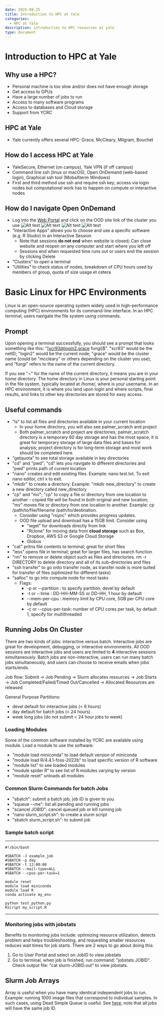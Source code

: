 ```yaml
---
date: 2025-08-25
title: Introduction to HPC at Yale
categories: 
  - HPC at Yale
description: introduction to HPC resources at yale
type: Document
---
```


# Introduction to HPC at Yale
## Why use a HPC?
- Personal machine is too slow and/or does not have enough storage
- Get access to GPUs
- Have a large number of jobs to run
- Access to many software programs
- Access to databases and Cloud storage
- Support from YCRC

## HPC at Yale
- Yale currently offers several HPC: Grace, McCleary, Milgram, Bouchet

## How do I access HPC at Yale
- YaleSecure, Ethernet (on campus), Yale VPN (if off campus)
- Command line ssh (linux or macOS), Open OnDemand (web-based login), Graphical ssh tool (MobaXterm Windows)
- First and third method use ssh and require ssh key; access via login nodes but computational work has to happen on compute or interactive nodes 

## How do I navigate Open OnDemand
- Log into the [Web Portal](https://docs.ycrc.yale.edu/clusters-at-yale/access/ood/#:~:text=Open%20OnDemand%20is%20available%20on%20each%20cluster%20using,to%20access%20the%20web%20portal%20on%20the%20cluster.) and click on the OOD site link of the cluster you use
![Alt text](./images/yserc-introtohpc0.png)
![Alt text](./images/yserc-introtohpc1.png)
![Alt text](./images/yserc-introtohpc2.png)
![Alt text](./images/yserc-introtohpc3.png)
- "Interactive Apps" allows you to choose and use a specific software (e.g. R Studio) in an Interactive Session
  - Note that sessions **do not end** when website is closed; Can close website and reopen on any computer and start where you left off
  - Sessions end when requested time runs out or users end the session by clicking Delete
- "Clusters" to open a terminal
- "Utilities" to check status of nodes, breakdown of CPU hours used by members of group, quota of size usage et cetera

# Basic Linux for HPC Environments
Linux is an open-source operating system widely used in high-performance computing (HPC) environments for its command-line interface. In an HPC terminal, users navigate the file system using commands.

## Prompt
Upon opening a terminal successfully, you should see a prompt that looks something like this: "[scr93@login2.grace fungi]$". "scr93" would be the netID; "login2" would be the current node; "grace" would be the cluster name (could be "mccleary" or others depending on the cluster you use); and "fungi" refers to the name of the current directory. 

If you see "~" for the name of the current directory, it means you are in your *home* directory. The home directory in Linux is your personal starting point in the file system, typically located at /home/<netid>, where <netid> is your username. In an HPC environment, it is where you land upon login and where scripts, final results, and links to other key directories are stored for easy access. 

## Useful commands
- "ls" to list all files and directories available in your current location
  - In your home directory, you will also see palmer_scratch and project
  - Both palmer_scratch and project are directories; palmer_scratch directory is a temporary 60 day storage and has the most space, it is great for temporary storage of large data files and bases for analysis; project directory is for long-term storage and most work should be completed here.
- "getquota" to see total storage available in key directories
- "cd" and "pwd"; "cd" lets you navigate to different directories and "pwd" prints path of current location
- "nano" creates and edit existing files. Example: nano test.txt. To exit nano editor, ctrl x to exit. 
- "mkdir" to create a directory. Example: "mkdir new_directory" to create a new directory called new_directory
- "cp" and "mv"; "cp" to copy a file or directory from one location to another - copied file will be found in both original and new location; "mv" moves file or directory from one location to another. Example: cp /path/to/file/filename /path/to/destination.
  - Consider using "rsync" which provides progress updates.
  - OOD file upload and download has a 15GB limit. Consider using
    - "wget" for downloads directly from link
    - "Rclone" for moving data from **cloud storage** such as Box, Dropbox, AWS S3 or Google Cloud Storage
    - Globus
- "cat" pritns file contents to terminal; great for short files
- "less" opens file in terminal; great for larger files, has search function
- "rm" to remove or delete object such as files and directories. rm -r DIRECTORY to delete directory and all of its sub-directories and files
- "ssh transfer" to go onto transfer node, as transfer node is more suited for transfer of files (optimized for different tasks)
- "salloc" to go into compute node for most tasks
    - Flags:
      - -p or --partition : to specify partition, devel by default
      - -t or --time : DD-HH-MM-SS or DD-HH, 1 hour by default
      - --mem-per-cpu : memory limit by CPU core, 5GB per CPU core by default
      - -c or --cpus-per-task: number of CPU cores per task, by default 1, specify for multithreaded

## Running Jobs On Cluster
There are two kinds of jobs: interactive versus batch. Interactive jobs are great for development, debugging, or interactive environments. All OOD sessions are interactive jobs and users are limited to **4** interactive sessions simultaneously. Batch jobs are non-interactive, users can run many batch jobs simultaneously, and users can choose to receive emails when jobs starts/ends. 

Job flow: Submit -> Job Pending -> Slurm allocates resources -> Job Starts -> Job Completed/Failed/Timed Out/Cancelled -> Allocated Resources are released

General Purpose Partitions: 
- devel default for interactive jobs (< 6 hours)
- day default for batch jobs (< 24 hours) 
- week long jobs (do not submit < 24 hour jobs to week)

### Loading Modules
Some of the common software installed by YCRC are available using module. Load a module to use the software:
- "module load miniconda" to load default version of miniconda
- "module load R/4.4.1-foss-2022b" to load specific version of R software
- "module list" to see loaded modules
- "module spider R" to see list of R modules varying by version
- "module reset" unloads all modules
 
### Common Slurm Commands for batch Jobs
- "sbatch": submit a batch job, job ID is given to you
- "squeue --me": list all pending and running jobs
- "scancel JOBID": cancel queued job or kill running job
- "nano slurm_script.sh": to create a slurm script
- "sbatch slurm_script.sh": to submit job

### Sample batch script
---
```
#!/bin/bash

#SBATCH -J example_job
#SBATCH -p day
#SBATCH -t 12:00:00 
#SBATCH --mail-type=ALL
#SBATCH --cpus-per-task=1

module reset
module load miniconda
module load R
conda activate my_env

python test_python.py
Rscript my_script.R
```
---

### Monitoring jobs with jobstats
Benefits to monitoring jobs include: optimizing resource utilization, detects problem and helps troubleshooting, and requesting smaller resources reduces wait times for job starts. There are 2 ways to go about doing this:
1. Go to User Portal and select on JobID to view jobstats
2. Go to terminal, when job is finished, run command: "jobstats JOBID". Check output file: "cat slurm-JOBID.out" to view jobstats.

## Slurm Job Arrays
Array is useful when you have many identical independent jobs to run. Example: running 1000 image files that correspond to individual samples. In such cases, using Dead Simple Queue is useful. See [here](https://docs.ycrc.yale.edu/clusters-at-yale/job-scheduling/dsq/); note that all jobs will have the same job ID. 



